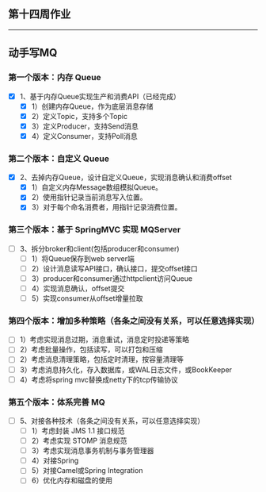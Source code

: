 ## 第十四周作业

***
## 动手写MQ

### 第一个版本：内存 Queue
- [x] 1、基于内存Queue实现生产和消费API（已经完成）
  - [x] 1）创建内存Queue，作为底层消息存储
  - [x] 2）定义Topic，支持多个Topic
  - [x] 3）定义Producer，支持Send消息
  - [x] 4）定义Consumer，支持Poll消息

### 第二个版本：自定义 Queue
- [x] 2、去掉内存Queue，设计自定义Queue，实现消息确认和消费offset
  - [x] 1）自定义内存Message数组模拟Queue。
  - [x] 2）使用指针记录当前消息写入位置。
  - [x] 3）对于每个命名消费者，用指针记录消费位置。

### 第三个版本：基于 SpringMVC 实现 MQServer
- [ ] 3、拆分broker和client(包括producer和consumer)
  - [ ] 1）将Queue保存到web server端
  - [ ] 2）设计消息读写API接口，确认接口，提交offset接口
  - [ ] 3）producer和consumer通过httpclient访问Queue
  - [ ] 4）实现消息确认，offset提交
  - [ ] 5）实现consumer从offset增量拉取

### 第四个版本：增加多种策略（各条之间没有关系，可以任意选择实现）
- [ ] 1）考虑实现消息过期，消息重试，消息定时投递等策略
- [ ] 2）考虑批量操作，包括读写，可以打包和压缩
- [ ] 2）考虑消息清理策略，包括定时清理，按容量清理等
- [ ] 3）考虑消息持久化，存入数据库，或WAL日志文件，或BookKeeper
- [ ] 4）考虑将spring mvc替换成netty下的tcp传输协议

### 第五个版本：体系完善 MQ
- [ ] 5、对接各种技术（各条之间没有关系，可以任意选择实现）
  - [ ] 1）考虑封装 JMS 1.1 接口规范
  - [ ] 2）考虑实现 STOMP 消息规范
  - [ ] 3）考虑实现消息事务机制与事务管理器
  - [ ] 4）对接Spring
  - [ ] 5）对接Camel或Spring Integration
  - [ ] 6）优化内存和磁盘的使用

